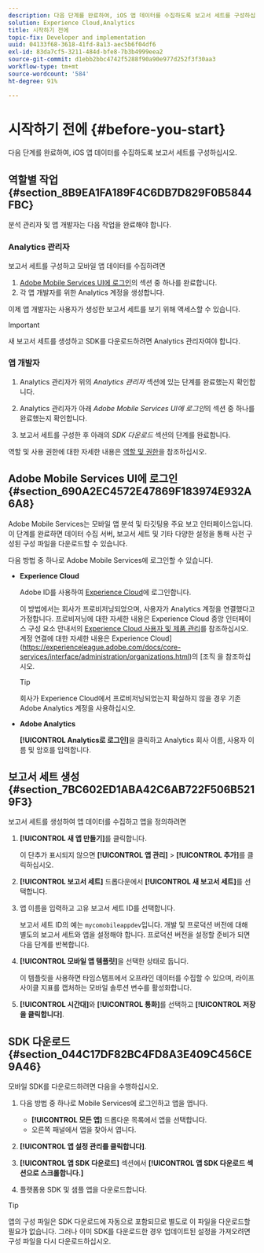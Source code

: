 ```yaml
---
description: 다음 단계를 완료하여, iOS 앱 데이터를 수집하도록 보고서 세트를 구성하십시오.
solution: Experience Cloud,Analytics
title: 시작하기 전에
topic-fix: Developer and implementation
uuid: 04133f68-3618-41fd-8a13-aec5b6f04df6
exl-id: 83da7cf5-3211-484d-bfe8-7b3b4999eea2
source-git-commit: d1ebb2bbc4742f5288f90a90e977d252f3f30aa3
workflow-type: tm+mt
source-wordcount: '584'
ht-degree: 91%

---
```


# 시작하기 전에 {#before-you-start}

다음 단계를 완료하여, iOS 앱 데이터를 수집하도록 보고서 세트를 구성하십시오.

## 역할별 작업 {#section_8B9EA1FA189F4C6DB7D829F0B5844FBC}

분석 관리자 및 앱 개발자는 다음 작업을 완료해야 합니다.

### Analytics 관리자

보고서 세트를 구성하고 모바일 앱 데이터를 수집하려면

1. [Adobe Mobile Services UI에 로그인](/help/ios/getting-started/getting-started.md)의 섹션 중 하나를 완료합니다.
1. 각 앱 개발자를 위한 Analytics 계정을 생성합니다.

이제 앱 개발자는 사용자가 생성한 보고서 세트를 보기 위해 액세스할 수 있습니다.

>[!IMPORTANT]
>
>새 보고서 세트를 생성하고 SDK를 다운로드하려면 Analytics 관리자여야 합니다.

### 앱 개발자

1. Analytics 관리자가 위의 *Analytics 관리자* 섹션에 있는 단계를 완료했는지 확인합니다.

1. Analytics 관리자가 아래 *Adobe Mobile Services UI에 로그인*&#x200B;의 섹션 중 하나를 완료했는지 확인합니다.
1. 보고서 세트를 구성한 후 아래의 *SDK 다운로드* 섹션의 단계를 완료합니다.

역할 및 사용 권한에 대한 자세한 내용은 [역할 및 권한](/help/using/gs/c-mob-roles-and-permissions.md)을 참조하십시오.

## Adobe Mobile Services UI에 로그인 {#section_690A2EC4572E47869F183974E932A6A8}

Adobe Mobile Services는 모바일 앱 분석 및 타깃팅용 주요 보고 인터페이스입니다. 이 단계를 완료하면 데이터 수집 서버, 보고서 세트 및 기타 다양한 설정을 통해 사전 구성된 구성 파일을 다운로드할 수 있습니다.

다음 방법 중 하나로 Adobe Mobile Services에 로그인할 수 있습니다.

* **Experience Cloud**

   Adobe ID를 사용하여 [Experience Cloud](https://experience.adobe.com)에 로그인합니다.

   이 방법에서는 회사가 프로비저닝되었으며, 사용자가 Analytics 계정을 연결했다고 가정합니다. 프로비저닝에 대한 자세한 내용은 Experience Cloud 중앙 인터페이스 구성 요소 안내서의 [Experience Cloud 사용자 및 제품 관리](https://experienceleague.adobe.com/docs/core-services/interface/administration/admin-getting-started.html)를 참조하십시오. 계정 연결에 대한 자세한 내용은 Experience Cloud](https://experienceleague.adobe.com/docs/core-services/interface/administration/organizations.html)의 [조직 을 참조하십시오.

   >[!TIP]
   >
   >회사가 Experience Cloud에서 프로비저닝되었는지 확실하지 않을 경우 기존 Adobe Analytics 계정을 사용하십시오.

* **Adobe Analytics**

   **[!UICONTROL Analytics로 로그인]**&#x200B;을 클릭하고 Analytics 회사 이름, 사용자 이름 및 암호를 입력합니다.

## 보고서 세트 생성 {#section_7BC602ED1ABA42C6AB722F506B5219F3}

보고서 세트를 생성하여 앱 데이터를 수집하고 앱을 정의하려면

1. **[!UICONTROL 새 앱 만들기]**&#x200B;를 클릭합니다.

   이 단추가 표시되지 않으면 **[!UICONTROL 앱 관리]** > **[!UICONTROL 추가]**&#x200B;를 클릭하십시오.

1. **[!UICONTROL 보고서 세트]** 드롭다운에서 **[!UICONTROL 새 보고서 세트]**&#x200B;를 선택합니다.

1. 앱 이름을 입력하고 고유 보고서 세트 ID를 선택합니다.

   보고서 세트 ID의 예는 `mycomobileappdev`입니다. 개발 및 프로덕션 버전에 대해 별도의 보고서 세트와 앱을 설정해야 합니다. 프로덕션 버전을 설정할 준비가 되면 다음 단계를 반복합니다.
1. **[!UICONTROL 모바일 앱 템플릿]**&#x200B;을 선택한 상태로 둡니다.

   이 템플릿을 사용하면 타임스탬프에서 오프라인 데이터를 수집할 수 있으며, 라이프사이클 지표를 캡처하는 모바일 솔루션 변수를 활성화합니다.

1. **[!UICONTROL 시간대]**&#x200B;와 **[!UICONTROL 통화]**&#x200B;를 선택하고 **[!UICONTROL 저장을 클릭합니다]**.

## SDK 다운로드 {#section_044C17DF82BC4FD8A3E409C456CE9A46}

모바일 SDK를 다운로드하려면 다음을 수행하십시오.

1. 다음 방법 중 하나로 Mobile Services에 로그인하고 앱을 엽니다.

   * **[!UICONTROL 모든 앱]** 드롭다운 목록에서 앱을 선택합니다.
   * 오른쪽 패널에서 앱을 찾아서 엽니다.

1. **[!UICONTROL 앱 설정 관리를 클릭합니다]**.
1. **[!UICONTROL 앱 SDK 다운로드]** 섹션에서 **[!UICONTROL 앱 SDK 다운로드 섹션으로 스크롤합니다.]**

1. 플랫폼용 SDK 및 샘플 앱을 다운로드합니다.

>[!TIP]
>
>앱의 구성 파일은 SDK 다운로드에 자동으로 포함되므로 별도로 이 파일을 다운로드할 필요가 없습니다. 그러나 이미 SDK를 다운로드한 경우 업데이트된 설정을 가져오려면 구성 파일을 다시 다운로드하십시오.
